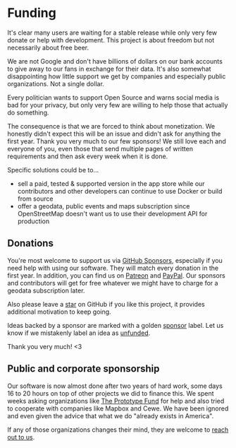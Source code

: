 # Funding

It's clear many users are waiting for a stable release while only very few donate or help with development. 
This project is about freedom but not necessarily about free beer.

We are not Google and don't have billions of dollars on our bank accounts to give away to our fans in exchange for their data.
It's also somewhat disappointing how little support we get by companies and especially public organizations. 
Not a single dollar. 

Every politician wants to support Open Source and warns social media is bad for your privacy, but only very 
few are willing to help those that actually do something.

The consequence is that we are forced to think about monetization. We honestly didn't expect this will be an issue 
and didn't ask for anything the first year. Thank you very much to our few sponsors! 
We still love each and everyone of you, even those that send multiple pages of written requirements and then ask 
every week when it is done.

Specific solutions could be to...

  - sell a paid, tested & supported version in the app store while our contributors and other developers can 
    continue to use Docker or build from source
  - offer a geodata, public events and maps subscription since OpenStreetMap doesn't want us to use their development 
    API for production

## Donations

You're most welcome to support us via [GitHub Sponsors](https://github.com/sponsors/lastzero), 
especially if you need help with using our software. They will match every donation in the first year.
In addition, you can find us on [Patreon](https://www.patreon.com/photoprism) and [PayPal](https://www.paypal.me/photoprism). 
Our sponsors and contributors will get for free whatever we might have to charge for a geodata subscription later.

Also please leave a [star](https://github.com/photoprism/photoprism/stargazers) on GitHub if you like this project, 
it provides additional motivation to keep going.

Ideas backed by a sponsor are marked with a golden [sponsor](https://github.com/photoprism/photoprism/issues?q=is%3Aissue+is%3Aopen+label%3Asponsor) label.
Let us know if we mistakenly label an idea as [unfunded](https://github.com/photoprism/photoprism/issues?q=is%3Aissue+is%3Aopen+label%3Aunfunded).

Thank you very much! <3

## Public and corporate sponsorship ##

Our software is now almost done after two years of hard work, some days 16 to 20 hours on top of other projects we
did to finance this. We spent weeks asking organizations like [The Prototype Fund](https://prototypefund.de/en/) 
for help and also tried to cooperate with companies like Mapbox and Cewe. We have been ignored and even given
the advice that what we do "already exists in America".

If any of those organizations changes their mind, they are welcome to [reach out to us](mailto:hello@photoprism.org).
